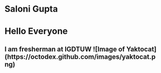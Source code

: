 # Saloni Gupta <h1>Hello Everyone
<h2>I am fresherman at IGDTUW
![Image of Yaktocat](https://octodex.github.com/images/yaktocat.png)
